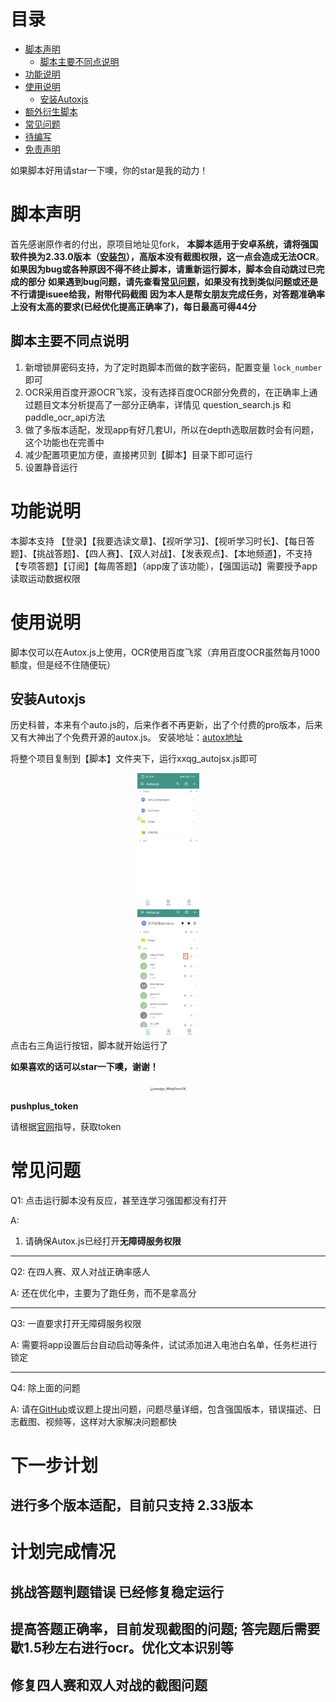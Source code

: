 # 目录

- [脚本声明](#脚本声明)
  - [脚本主要不同点说明](#脚本主要不同点说明)
- [功能说明](#功能说明)
- [使用说明](#使用说明)
  - [安装Autoxjs](##安装Autoxjs)
- [额外衍生脚本](#额外衍生脚本)
- [常见问题](#常见问题)
- [待编写](#待编写)
- [免责声明](#免责声明)

<!-- /code_chunk_output -->



如果脚本好用请star一下噢，你的star是我的动力！

# 脚本声明
首先感谢原作者的付出，原项目地址见fork，
**本脚本适用于安卓系统，请将强国软件换为2.33.0版本（[安装包](https://github.com/dundunnp/auto_xuexiqiangguo/blob/version-15.6/%E5%AE%89%E8%A3%85%E5%8C%85/v2.33.0)），高版本没有截图权限，这一点会造成无法OCR**。**如果因为bug或各种原因不得不终止脚本，请重新运行脚本，脚本会自动跳过已完成的部分**
**如果遇到bug问题，请先查看[常见问题](#常见问题)，如果没有找到类似问题或还是不行请提isuee给我，附带代码截图**
**因为本人是帮女朋友完成任务，对答题准确率上没有太高的要求(已经优化提高正确率了)，每日最高可得44分**

## 脚本主要不同点说明
1. 新增锁屏密码支持，为了定时跑脚本而做的数字密码，配置变量 ```lock_number``` 即可
2. OCR采用百度开源OCR飞浆，没有选择百度OCR部分免费的，在正确率上通过题目文本分析提高了一部分正确率，详情见 question_search.js 和 paddle_ocr_api方法
3. 做了多版本适配，发现app有好几套UI，所以在depth选取层数时会有问题，这个功能也在完善中
4. 减少配置项更加方便，直接拷贝到【脚本】目录下即可运行
5. 设置静音运行

# 功能说明
本脚本支持 【登录】【我要选读文章】、【视听学习】、【视听学习时长】、【每日答题】、【挑战答题】、【四人赛】、【双人对战】、【发表观点】、【本地频道】，不支持【专项答题】【订阅】【每周答题】（app废了该功能），【强国运动】需要授予app读取运动数据权限


# 使用说明

脚本仅可以在Autox.js上使用，OCR使用百度飞浆（弃用百度OCR虽然每月1000额度，但是经不住随便玩）

## 安装Autoxjs
历史科普，本来有个auto.js的，后来作者不再更新，出了个付费的pro版本，后来又有大神出了个免费开源的autox.js。
安装地址：[autox地址](https://github.com/kkevsekk1/AutoX/releases/)

将整个项目复制到【脚本】文件夹下，运行xxqg_autojsx.js即可
<div align=center>
<img src="https://raw.githubusercontent.com/songjiang951130/auto_xuexiqiangguo/master/image/unzip_index.jpg" width="300px" style="zoom:33%;" />
</div>
<div align=center>
<img src="https://raw.githubusercontent.com/songjiang951130/auto_xuexiqiangguo/master/image/index.jpg" width="300px" style="zoom:33%;" />
</div>
点击右三角运行按钮，脚本就开始运行了



**如果喜欢的话可以star一下噢，谢谢！**
<div align=center>
<img src="https://s3.bmp.ovh/imgs/2022/01/2fc8345bdc719323.png" alt="msedge_WRzp0mov3N"  width="300px" style="zoom:33%;" />
</div>

**pushplus_token**

请根据[官网](http://www.pushplus.plus/)指导，获取token


# 常见问题

Q1: 点击运行脚本没有反应，甚至连学习强国都没有打开

A: 
1. 请确保Autox.js已经打开**无障碍服务权限**

***

Q2: 在四人赛、双人对战正确率感人

A: 还在优化中，主要为了跑任务，而不是拿高分

***
Q3: 一直要求打开无障碍服务权限

A: 需要将app设置后台自动启动等条件，试试添加进入电池白名单，任务栏进行锁定

***
Q4: 除上面的问题

A: 请在[GitHub](https://github.com/songjiang951130/hamibot-auto_xuexiqiangguo/issues)或议题上提出问题，问题尽量详细，包含强国版本，错误描述、日志截图、视频等，这样对大家解决问题都快


# 下一步计划
## 进行多个版本适配，目前只支持 2.33版本

# 计划完成情况
## 挑战答题判题错误 已经修复稳定运行
## 提高答题正确率，目前发现截图的问题; 答完题后需要歇1.5秒左右进行ocr。优化文本识别等
## 修复四人赛和双人对战的截图问题


